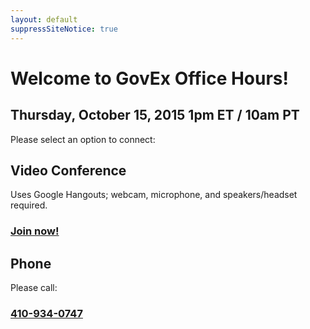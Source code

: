 ```yaml
---
layout: default
suppressSiteNotice: true
---
```


  <div class="row center-block">
    <div class="col-md-6">
      <h1>Welcome to GovEx Office Hours!</h1>
      <h2>Thursday, October 15, 2015  1pm ET / 10am PT</h2>
      <p>Please select an option to connect:</p>
    </div>
  </div>
  <div class="row">
    <div class="col-md-6">
      <div class="panel panel-info">
        <div class="panel-heading"><h2 class="panel-title"><span class="glyphicon glyphicon-facetime-video"></span> Video Conference</h2></div>
        <div class="panel-body">
          <p>Uses Google Hangouts; webcam, microphone, and speakers/headset required.</p>
          <h3><a class="btn btn-primary" href="#" role="button">Join now!</a></h3>
        </div>
      </div>
    </div>
    <div class="col-md-6">
      <div class="panel panel-info">
        <div class="panel-heading"><h2 class="panel-title"><span class="glyphicon glyphicon-earphone"></span> Phone</h2></div>
        <div class="panel-body">
          <p>Please call:</p>
          <h3><a href="tel:410-934-0474">410-934-0747</a></h3>
        </div>
      </div>
    </div>
  </div>
      
